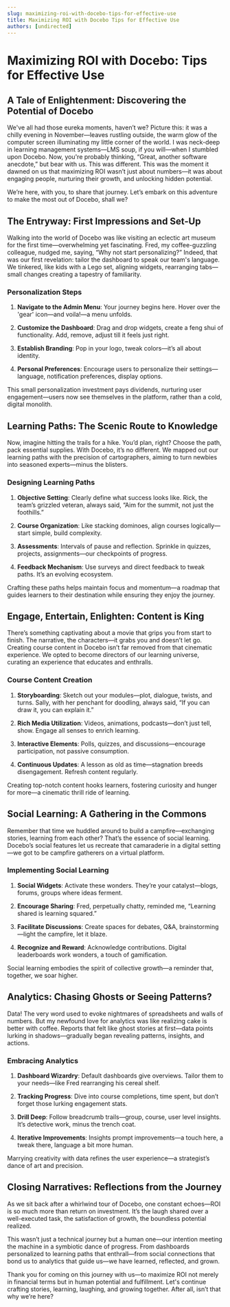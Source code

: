 ```yaml
---
slug: maximizing-roi-with-docebo-tips-for-effective-use
title: Maximizing ROI with Docebo Tips for Effective Use
authors: [undirected]
---
```



# Maximizing ROI with Docebo: Tips for Effective Use

## A Tale of Enlightenment: Discovering the Potential of Docebo

We've all had those eureka moments, haven’t we? Picture this: it was a chilly evening in November—leaves rustling outside, the warm glow of the computer screen illuminating my little corner of the world. I was neck-deep in learning management systems—LMS soup, if you will—when I stumbled upon Docebo. Now, you're probably thinking, “Great, another software anecdote,” but bear with us. This was different. This was the moment it dawned on us that maximizing ROI wasn’t just about numbers—it was about engaging people, nurturing their growth, and unlocking hidden potential.

We’re here, with you, to share that journey. Let’s embark on this adventure to make the most out of Docebo, shall we?

## The Entryway: First Impressions and Set-Up

Walking into the world of Docebo was like visiting an eclectic art museum for the first time—overwhelming yet fascinating. Fred, my coffee-guzzling colleague, nudged me, saying, “Why not start personalizing?” Indeed, that was our first revelation: tailor the dashboard to speak our team's language. We tinkered, like kids with a Lego set, aligning widgets, rearranging tabs—small changes creating a tapestry of familiarity.

### Personalization Steps

1. **Navigate to the Admin Menu**: Your journey begins here. Hover over the 'gear' icon—and voila!—a menu unfolds.
   
2. **Customize the Dashboard**: Drag and drop widgets, create a feng shui of functionality. Add, remove, adjust till it feels just right.

3. **Establish Branding**: Pop in your logo, tweak colors—it’s all about identity. 

4. **Personal Preferences**: Encourage users to personalize their settings—language, notification preferences, display options.
   
This small personalization investment pays dividends, nurturing user engagement—users now see themselves in the platform, rather than a cold, digital monolith.

## Learning Paths: The Scenic Route to Knowledge

Now, imagine hitting the trails for a hike. You’d plan, right? Choose the path, pack essential supplies. With Docebo, it’s no different. We mapped out our learning paths with the precision of cartographers, aiming to turn newbies into seasoned experts—minus the blisters.

### Designing Learning Paths

1. **Objective Setting**: Clearly define what success looks like. Rick, the team’s grizzled veteran, always said, “Aim for the summit, not just the foothills.”

2. **Course Organization**: Like stacking dominoes, align courses logically—start simple, build complexity.

3. **Assessments**: Intervals of pause and reflection. Sprinkle in quizzes, projects, assignments—our checkpoints of progress.

4. **Feedback Mechanism**: Use surveys and direct feedback to tweak paths. It’s an evolving ecosystem.

Crafting these paths helps maintain focus and momentum—a roadmap that guides learners to their destination while ensuring they enjoy the journey.

## Engage, Entertain, Enlighten: Content is King

There’s something captivating about a movie that grips you from start to finish. The narrative, the characters—it grabs you and doesn’t let go. Creating course content in Docebo isn’t far removed from that cinematic experience. We opted to become directors of our learning universe, curating an experience that educates and enthralls.

### Course Content Creation

1. **Storyboarding**: Sketch out your modules—plot, dialogue, twists, and turns. Sally, with her penchant for doodling, always said, “If you can draw it, you can explain it.”

2. **Rich Media Utilization**: Videos, animations, podcasts—don’t just tell, show. Engage all senses to enrich learning.

3. **Interactive Elements**: Polls, quizzes, and discussions—encourage participation, not passive consumption.

4. **Continuous Updates**: A lesson as old as time—stagnation breeds disengagement. Refresh content regularly.

Creating top-notch content hooks learners, fostering curiosity and hunger for more—a cinematic thrill ride of learning.

## Social Learning: A Gathering in the Commons

Remember that time we huddled around to build a campfire—exchanging stories, learning from each other? That’s the essence of social learning. Docebo’s social features let us recreate that camaraderie in a digital setting—we got to be campfire gatherers on a virtual platform.

### Implementing Social Learning

1. **Social Widgets**: Activate these wonders. They’re your catalyst—blogs, forums, groups where ideas ferment.

2. **Encourage Sharing**: Fred, perpetually chatty, reminded me, “Learning shared is learning squared.”

3. **Facilitate Discussions**: Create spaces for debates, Q&A, brainstorming—light the campfire, let it blaze.

4. **Recognize and Reward**: Acknowledge contributions. Digital leaderboards work wonders, a touch of gamification.

Social learning embodies the spirit of collective growth—a reminder that, together, we soar higher.

## Analytics: Chasing Ghosts or Seeing Patterns?

Data! The very word used to evoke nightmares of spreadsheets and walls of numbers. But my newfound love for analytics was like realizing cake is better with coffee. Reports that felt like ghost stories at first—data points lurking in shadows—gradually began revealing patterns, insights, and actions.

### Embracing Analytics

1. **Dashboard Wizardry**: Default dashboards give overviews. Tailor them to your needs—like Fred rearranging his cereal shelf.

2. **Tracking Progress**: Dive into course completions, time spent, but don’t forget those lurking engagement stats.

3. **Drill Deep**: Follow breadcrumb trails—group, course, user level insights. It’s detective work, minus the trench coat.

4. **Iterative Improvements**: Insights prompt improvements—a touch here, a tweak there, language a bit more human.

Marrying creativity with data refines the user experience—a strategist’s dance of art and precision.

## Closing Narratives: Reflections from the Journey

As we sit back after a whirlwind tour of Docebo, one constant echoes—ROI is so much more than return on investment. It’s the laugh shared over a well-executed task, the satisfaction of growth, the boundless potential realized.

This wasn’t just a technical journey but a human one—our intention meeting the machine in a symbiotic dance of progress. From dashboards personalized to learning paths that enthrall—from social connections that bond us to analytics that guide us—we have learned, reflected, and grown.

Thank you for coming on this journey with us—to maximize ROI not merely in financial terms but in human potential and fulfillment. Let's continue crafting stories, learning, laughing, and growing together. After all, isn’t that why we’re here?